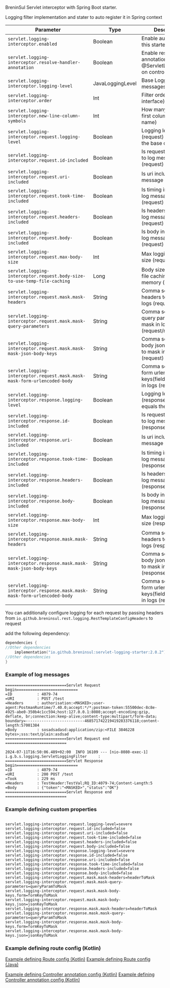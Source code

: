 
BreninSul Servlet interceptor with Spring Boot starter.

Logging filter implementation and stater to auto register it in Spring context




| Parameter                                                                  | Type             | Description                                                             |
|----------------------------------------------------------------------------|------------------|-------------------------------------------------------------------------|
| `servlet.logging-interceptor.enabled`                                      | Boolean          | Enable autoconfig for this starter                                      |
| `servlet.logging-interceptor.resolve-handler-annotation`                   | Boolean          | Enable resolving annotation @ServletLoggingFilter  on controllers       |
| `servlet.logging-interceptor.logging-level`                                | JavaLoggingLevel | Base Logging level of messages                                          |
| `servlet.logging-interceptor.order`                                        | Int              | Filter order (Ordered interface)                                        |
| `servlet.logging-interceptor.new-line-column-symbols`                      | Int              | How many symbols in first column (param name)                           |
| `servlet.logging-interceptor.request.logging-level`                        | Boolean          | Logging level (request) if not equals the base one                      |
| `servlet.logging-interceptor.request.id-included`                          | Boolean          | Is request id included to log message (request)                         |
| `servlet.logging-interceptor.request.uri-included`                         | Boolean          | Is uri included to log message (request)                                |
| `servlet.logging-interceptor.request.took-time-included`                   | Boolean          | Is timing included to log message (request)                             |
| `servlet.logging-interceptor.request.headers-included`                     | Boolean          | Is headers included to log message (request)                            |
| `servlet.logging-interceptor.request.body-included`                        | Boolean          | Is body included to log message (request)                               |
| `servlet.logging-interceptor.request.max-body-size`                        | Int              | Max logging body size   (request)                                       |
| `servlet.logging-interceptor.request.body-size-to-use-temp-file-caching`   | Long             | Body size to use temp file caching instead of memory (request)          |
| `servlet.logging-interceptor.request.mask.mask-headers`                    | String           | Comma separated headers to mask in logs (request)                       |
| `servlet.logging-interceptor.request.mask.mask-query-parameters`           | String           | Comma separated query parameters to mask in logs (request/response)     |
| `servlet.logging-interceptor.request.mask.mask-mask-json-body-keys`        | String           | Comma separated body json keys(fields) to mask in logs (request)        |
| `servlet.logging-interceptor.request.mask.mask-mask-form-urlencoded-body`  | String           | Comma separated form urlencoded keys(fields) to mask in logs (request)  |
| `servlet.logging-interceptor.response.logging-level`                       | Boolean          | Logging level (response) if not equals the base one                     |
| `servlet.logging-interceptor.response.id-included`                         | Boolean          | Is request id included to log message (response)                        |
| `servlet.logging-interceptor.response.uri-included`                        | Boolean          | Is uri included to log message (response)                               |
| `servlet.logging-interceptor.response.took-time-included`                  | Boolean          | Is timing included to log message (response)                            |
| `servlet.logging-interceptor.response.headers-included`                    | Boolean          | Is headers included to log message (response)                           |
| `servlet.logging-interceptor.response.body-included`                       | Boolean          | Is body included to log message (response)                              |
| `servlet.logging-interceptor.response.max-body-size`                       | Int              | Max logging body size   (response)                                      |
| `servlet.logging-interceptor.response.mask.mask-headers`                   | String           | Comma separated headers to mask in logs (response)                      |
| `servlet.logging-interceptor.response.mask.mask-mask-json-body-keys`       | String           | Comma separated body json keys(fields) to mask in logs (response)       |
| `servlet.logging-interceptor.response.mask.mask-mask-form-urlencoded-body` | String           | Comma separated form urlencoded keys(fields) to mask in logs (response) |


You can additionally configure logging for each request by passing headers from `io.github.breninsul.rest.logging.RestTemplateConfigHeaders` to request


add the following dependency:

````kotlin
dependencies {
//Other dependencies
    implementation("io.github.breninsul:servlet-logging-starter:2.0.2")
//Other dependencies
}

````
### Example of log messages

````
===========================Servlet Request begin===========================
=ID           : 4079-74
=URI          : POST /test
=Headers      : authorisation:<MASKED>;user-agent:PostmanRuntime/7.40.0;accept:*/*;postman-token:55500dec-8c8e-4925-abe0-350b4c1cc594;host:127.0.0.1:8080;accept-encoding:gzip, deflate, br;connection:keep-alive;content-type:multipart/form-data; boundary=--------------------------468571742219419283376118;content-length:57001384
=Body         : sosadsadasd:application/zip:<FILE 3846228 bytes>;sss:text/plain:asdsad
===========================Servlet Request end  ===========================

2024-07-11T16:50:06.489+02:00  INFO 16109 --- [nio-8080-exec-1] i.g.b.s.logging.ServletLoggingFilter     : 
===========================Servlet Response begin===========================
=ID           : 4079-74
=URI          : 200 POST /test
=Took         : 229 ms
=Headers      : TestHeader:TestVal;RQ_ID:4079-74;Content-Length:5
=Body         : {"token":"<MASKED>","status":"OK"}
===========================Servlet Response end  ===========================
````

### Example defining custom properties

````properties

servlet.logging-interceptor.request.logging-level=severe
servlet.logging-interceptor.request.id-included=false
servlet.logging-interceptor.request.uri-included=false
servlet.logging-interceptor.request.took-time-included=false
servlet.logging-interceptor.request.headers-included=false
servlet.logging-interceptor.request.body-included=false
servlet.logging-interceptor.response.logging-level=severe
servlet.logging-interceptor.response.id-included=false
servlet.logging-interceptor.response.uri-included=false
servlet.logging-interceptor.response.took-time-included=false
servlet.logging-interceptor.response.headers-included=false
servlet.logging-interceptor.response.body-included=false
servlet.logging-interceptor.request.mask.mask-headers=headerToMask
servlet.logging-interceptor.request.mask.mask-query-parameters=queryParamToMask
servlet.logging-interceptor.request.mask.mask-body-keys.form=formKeyToMask
servlet.logging-interceptor.request.mask.mask-body-keys.json=jsonKeyToMask
servlet.logging-interceptor.response.mask.mask-headers=headerToMask
servlet.logging-interceptor.response.mask.mask-query-parameters=queryParamToMask
servlet.logging-interceptor.response.mask.mask-body-keys.form=formKeyToMask
servlet.logging-interceptor.response.mask.mask-body-keys.json=jsonKeyToMask

````

### Example defining route config (Kotlin)

[Example defining Route config (Kotlin)](src/test/kotlin/io/github/breninsul/servlet/logging2/examples/ExampleKotlinRoutes.kt)
[Example defining Route config (Java)](src/test/kotlin/io/github/breninsul/servlet/logging2/examples/ExampleJavaRoutes.java)

[Example defining Controller annotation config (Kotlin)](src/test/kotlin/io/github/breninsul/servlet/logging2/examples/ExampleKotlinController.kt)
[Example defining Controller annotation config (Kotlin)](src/test/kotlin/io/github/breninsul/servlet/logging2/examples/ExampleJavaController.java)



